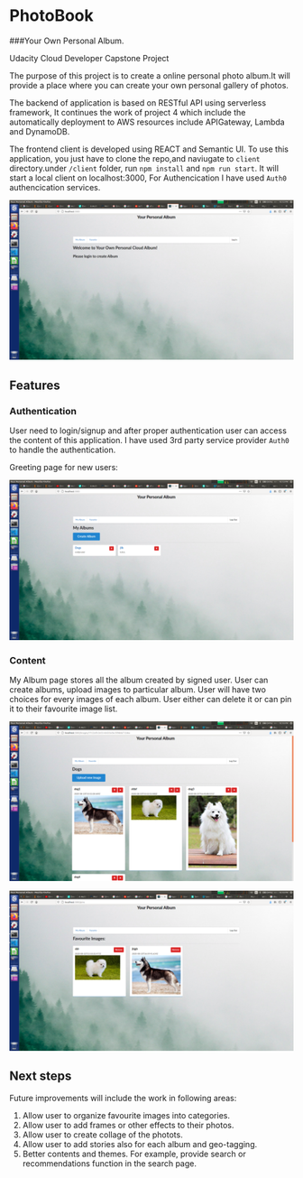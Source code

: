 # PhotoBook 
###Your Own Personal Album.

Udacity Cloud Developer Capstone Project

The purpose of this project is to create a online personal photo album.It will provide a place where you can create your own personal gallery of photos. 

The backend of application is based on  RESTful API  using serverless framework, It continues the work of project 4 which include the automatically deployment to AWS resources include APIGateway, Lambda and DynamoDB.

The frontend client is developed using REACT and Semantic UI. To use this application, you just have to clone the repo,and naviugate to `client` directory.under `/client` folder, run `npm install` and `npm run start`. It will start a local client on localhost:3000,
For Authencication I have used `Auth0` authencication services.

![Login/SignUp Page](screenshoots/login.png?raw=true "Image 5")

## Features

### Authentication

User need to login/signup and after proper authentication user can access the content of this application. I have used 3rd party service provider `Auth0` to handle the authentication.

Greeting page for new users:

![DashBoard](screenshoots/dashboard.png?raw=true "Image 1")

### Content

My Album  page stores all the album created by signed user. User can create albums, upload images to particular album. User will have two choices for every images of each album. User either can delete it or can pin it to their favourite image list.

![MyAlbum](screenshoots/album.png?raw=true "Image 2")

![Favourite](screenshoots/favourite.png?raw=true "Image 3")


## Next steps

Future improvements will include the work in following areas: 

1. Allow user to organize favourite images into categories.
2. Allow user to add frames or other effects to their photos.
3. Allow user to create collage of the photots.
4. Allow user to add stories also for each album and geo-tagging.
5. Better contents and themes. For example, provide search or recommendations function in the search page.
